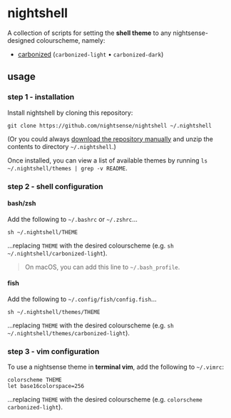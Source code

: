 # nightshell

A collection of scripts for setting the **shell theme** to any nightsense-designed colourscheme, namely:

- [carbonized](https://github.com/nightsense/carbonized) (`carbonized-light` • `carbonized-dark`)

## usage

### step 1 - installation

Install nightshell by cloning this repository:

```
git clone https://github.com/nightsense/nightshell ~/.nightshell
```

(Or you could always [download the repository manually](https://github.com/nightsense/nightshell/archive/master.zip) and unzip the contents to directory `~/.nightshell`.)

Once installed, you can view a list of available themes by running `ls ~/.nightshell/themes | grep -v README`.

### step 2 - shell configuration

#### bash/zsh

Add the following to `~/.bashrc` or `~/.zshrc`...

```
sh ~/.nightshell/THEME
```

...replacing `THEME` with the desired colourscheme (e.g. `sh ~/.nightshell/carbonized-light`).

> On macOS, you can add this line to `~/.bash_profile`.

#### fish

Add the following to `~/.config/fish/config.fish`...

```
sh ~/.nightshell/themes/THEME
```

...replacing `THEME` with the desired colourscheme (e.g. `sh ~/.nightshell/themes/carbonized-light`).

### step 3 - vim configuration

To use a nightsense theme in **terminal vim**, add the following to `~/.vimrc`:

```
colorscheme THEME
let base16colorspace=256
```

...replacing `THEME` with the desired colourscheme (e.g. `colorscheme carbonized-light`).
